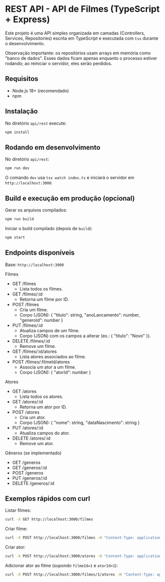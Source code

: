 # REST API - API de Filmes (TypeScript + Express)

Este projeto é uma API simples organizada em camadas (Controllers, Services, Repositories) escrita em TypeScript e executada com `tsx` durante o desenvolvimento.

Observação importante: os repositórios usam arrays em memória como "banco de dados". Esses dados ficam apenas enquanto o processo estiver rodando; ao reiniciar o servidor, eles serão perdidos.

## Requisitos
- Node.js 18+ (recomendado)
- npm

## Instalação
No diretório `api/rest` execute:

```bash
npm install
```

## Rodando em desenvolvimento
No diretório `api/rest`:

```bash
npm run dev
```

O comando `dev` usa `tsx watch index.ts` e iniciará o servidor em `http://localhost:3000`.

## Build e execução em produção (opcional)
Gerar os arquivos compilados:

```bash
npm run build
```

Iniciar o build compilado (depois de `build`):

```bash
npm start
```

## Endpoints disponíveis
Base: `http://localhost:3000`

Filmes
- GET /filmes
  - Lista todos os filmes.
- GET /filmes/:id
  - Retorna um filme por ID.
- POST /filmes
  - Cria um filme.
  - Corpo (JSON): { "titulo": string, "anoLancamento": number, "generoId": number }
- PUT /filmes/:id
  - Atualiza campos de um filme.
  - Corpo (JSON) com os campos a alterar (ex.: { "titulo": "Novo" }).
- DELETE /filmes/:id
  - Remove um filme.
- GET /filmes/:id/atores
  - Lista atores associados ao filme.
- POST /filmes/:filmeId/atores
  - Associa um ator a um filme.
  - Corpo (JSON): { "atorId": number }

Atores
- GET /atores
  - Lista todos os atores.
- GET /atores/:id
  - Retorna um ator por ID.
- POST /atores
  - Cria um ator.
  - Corpo (JSON): { "nome": string, "dataNascimento": string }
- PUT /atores/:id
  - Atualiza campos do ator.
- DELETE /atores/:id
  - Remove um ator.

Gêneros (se implementado)
- GET /generos
- GET /generos/:id
- POST /generos
- PUT /generos/:id
- DELETE /generos/:id

## Exemplos rápidos com curl
Listar filmes:

```bash
curl -X GET http://localhost:3000/filmes
```

Criar filme:

```bash
curl -X POST http://localhost:3000/filmes -H "Content-Type: application/json" -d '{"titulo":"Inception","anoLancamento":2010,"generoId":1}'
```

Criar ator:

```bash
curl -X POST http://localhost:3000/atores -H "Content-Type: application/json" -d '{"nome":"Leonardo DiCaprio","dataNascimento":"1974-11-11"}'
```

Adicionar ator ao filme (supondo `filmeId=1` e `atorId=1`):

```bash
curl -X POST http://localhost:3000/filmes/1/atores -H "Content-Type: application/json" -d '{"atorId":1}'
```